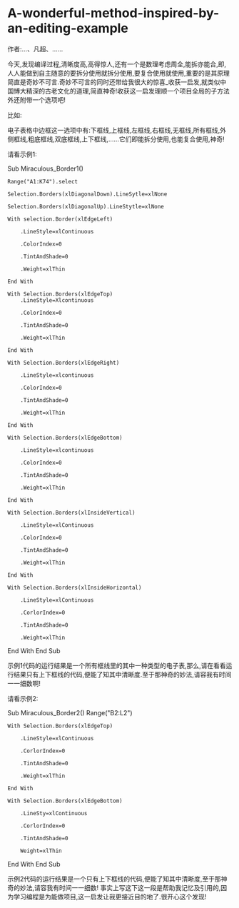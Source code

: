 # A-wonderful-method-inspired-by-an-editing-example
作者:...、凡超、......

今天,发现编译过程,清晰度高,高得惊人,还有一个是数理考虑周全,能拆亦能合,即,人人能做到自主随意的要拆分使用就拆分使用,要复合使用就使用,重要的是其原理简直是奇妙不可言.奇妙不可言的同时还带给我很大的惊喜_收获一启发,就类似中国博大精深的古老文化的道理,简直神奇!收获这一启发理顺一个项目全局的子方法外还附带一个选项吧!

比如:

电子表格中边框这一选项中有:下框线,上框线,左框线,右框线,无框线,所有框线,外侧框线,粗底框线,双底框线,上下框线,......它们即能拆分使用,也能复合使用,神奇!

请看示例1:

Sub Miraculous_Border1()

    Range("A1:K74").select
    
    Selection.Borders(xlDiagonalDown).LineSytle=xlNone
    
    Selection.Borders(xlDiagonalUp).LineStytle=xlNone
    
    With selection.Border(xlEdgeLeft)
    
        .LineStyle=xlContinuous
        
        .ColorIndex=0
        
        .TintAndShade=0
        
        .Weight=xlThin
        
    End With
    
    With Selection.Borders(xlEdgeTop)
        .LineStyle=Xlcontinuous
        
        .ColorIndex=0
        
        .TintAndShade=0
        
        .Weight=xlThin
        
    End With
    
    With Selection.Borders(xlEdgeRight)
    
        .LineStyle=xlcontinuous
        
        .ColorIndex=0
        
        .TintAndShade=0
        
        .Weight=xlThin
        
    End With
    
    With Selection.Borders(xlEdgeBottom)
    
        .LineStyle=xlcontinuous
        
        .ColorIndex=0
        
        .TintAndShade=0
        
        .Weight=xlThin
        
    End With
    
    With Selection.Borders(xlInsideVertical)
    
        .LineStyle=xlContinuous
        
        .ColorIndex=0
        
        .TintAndShade=0
        
        .Weight=xlThin
        
    End With
    
    With Selection.Borders(xlInsideHorizontal)
        
        .LineStyle=xlContinuous
        
        .CorlorIndex=0
        
        .TintAndShade=0
        
        .Weight=xlThin
        
   End With
End Sub
   
示例1代码的运行结果是一个所有框线里的其中一种类型的电子表,那么,请在看看运行结果只有上下框线的代码,便能了知其中清晰度.至于那神奇的妙法,请容我有时间一一细数啊!

请看示例2:

Sub Miraculous_Border2()
    Range("B2:L2")
    
    With Selection.Borders(xlEdgeTop)
    
        .LineStyle=xlContinuous
        
        .CorlorIndex=0
        
        .TintAndShade=0
        
        .Weight=xlThin
        
    End With
    
    With Selection.Borders(xlEdgeBottom)
    
        .LineSty=xlContinuous
        
        .CorlorIndex=0
        
        .TintAndShade=0
        
        Weight=xlThin
        
   End With
End Sub

示例2代码的运行结果是一个只有上下框线的代码,便能了知其中清晰度,至于那神奇的妙法,请容我有时间一一细数!
事实上写这下这一段是帮助我记忆及引用的,因为学习编程是为能做项目,这一启发让我更接近目的地了.很开心这个发现!


    





    
    



